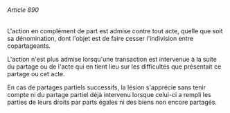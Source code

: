 ###### Article 890

L'action en complément de part est admise contre tout acte, quelle que soit sa dénomination, dont l'objet est de faire cesser l'indivision entre copartageants.

L'action n'est plus admise lorsqu'une transaction est intervenue à la suite du partage ou de l'acte qui en tient lieu sur les difficultés que présentait ce partage ou cet acte.

En cas de partages partiels successifs, la lésion s'apprécie sans tenir compte ni du partage partiel déjà intervenu lorsque celui-ci a rempli les parties de leurs droits par parts égales ni des biens non encore partagés.

